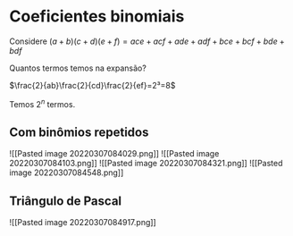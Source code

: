 # Coeficientes binomiais

Considere $(a+b)(c+d)(e+f)=ace+acf+ade+adf+bce+bcf+bde+bdf$

Quantos termos temos na expansão?

$\frac{2}{ab}\frac{2}{cd}\frac{2}{ef}=2³=8$

Temos $2^n$ termos.

## Com binômios repetidos

![[Pasted image 20220307084029.png]]
![[Pasted image 20220307084103.png]]
![[Pasted image 20220307084321.png]]
![[Pasted image 20220307084548.png]]

## Triângulo de Pascal

![[Pasted image 20220307084917.png]]
